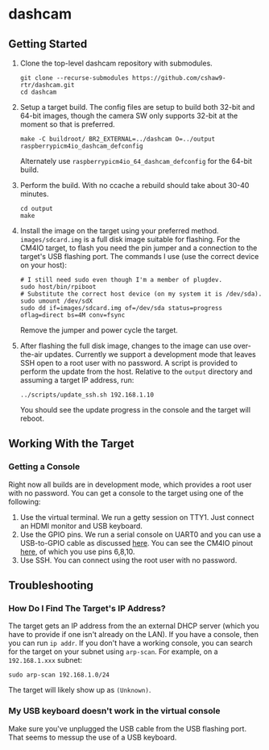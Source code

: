# dashcam

## Getting Started

1. Clone the top-level dashcam repository with submodules.
    ```
    git clone --recurse-submodules https://github.com/cshaw9-rtr/dashcam.git
    cd dashcam
    ``` 

2. Setup a target build.  The config files are setup to build both 32-bit and 64-bit images, though the camera SW only supports 32-bit at the moment so that is preferred.
    ```
    make -C buildroot/ BR2_EXTERNAL=../dashcam O=../output raspberrypicm4io_dashcam_defconfig
    ```
    Alternately use `raspberrypicm4io_64_dashcam_defconfig` for the 64-bit build.

3. Perform the build.  With no ccache a rebuild should take about 30-40 minutes.
    ```
    cd output
    make
    ```

4. Install the image on the target using your preferred method.  `images/sdcard.img` is a full disk image suitable for flashing.  For the CM4IO target, to flash you need the pin jumper and a connection to the target's USB flashing port.  The commands I use (use the correct device on your host):
    ```
    # I still need sudo even though I'm a member of plugdev.
    sudo host/bin/rpiboot
    # Substitute the correct host device (on my system it is /dev/sda).
    sudo umount /dev/sdX
    sudo dd if=images/sdcard.img of=/dev/sda status=progress oflag=direct bs=4M conv=fsync
    ```
    Remove the jumper and power cycle the target.

5. After flashing the full disk image, changes to the image can use over-the-air updates.  Currently we support a development mode that leaves SSH open to a root user with no password.  A script is provided to perform the update from the host.  Relative to the `output` directory and assuming a target IP address, run:
    ```
    ../scripts/update_ssh.sh 192.168.1.10
    ```
    You should see the update progress in the console and the target will reboot.

## Working With the Target
### Getting a Console
Right now all builds are in development mode, which provides a root user with no password.  You can get a console to the target using one of the following:
1. Use the virtual terminal.  We run a getty session on TTY1.  Just connect an HDMI monitor and USB keyboard.
2. Use the GPIO pins.  We run a serial console on UART0 and you can use a USB-to-GPIO cable as discussed [here](https://elinux.org/RPi_Serial_Connection).  You can see the CM4IO pinout [here](https://pi4j.com/1.3/pins/rpi-cm4.html), of which you use pins 6,8,10.
3. Use SSH.  You can connect using the root user with no password.

## Troubleshooting

### How Do I Find The Target's IP Address?
The target gets an IP address from the an external DHCP server (which you have to provide if one isn't already on the LAN).  If you have a console, then you can run `ip addr`.    If you don't have a working console, you can search for the target on your subnet using `arp-scan`.  For example, on a `192.168.1.xxx` subnet:
```
sudo arp-scan 192.168.1.0/24
```
The target will likely show up as `(Unknown)`.

### My USB keyboard doesn't work in the virtual console
Make sure you've unplugged the USB cable from the USB flashing port.  That seems to messup the use of a USB keyboard.


